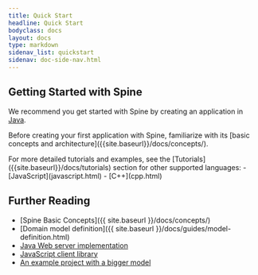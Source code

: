 ```yaml
---
title: Quick Start
headline: Quick Start
bodyclass: docs
layout: docs
type: markdown
sidenav_list: quickstart
sidenav: doc-side-nav.html
---
```

<h2 class="top">Getting Started with Spine</h2>

We recommend you get started with Spine by creating an application in [Java](java.html).
<p class="note">Before creating your first application with Spine, familiarize with its [basic concepts and architecture]({{site.baseurl}}/docs/concepts/).</p>
For more detailed tutorials and examples, see the [Tutorials]({{site.baseurl}}/docs/tutorials) section for other supported languages:
 - [JavaScript](javascript.html)
 - [C++](cpp.html)

## Further Reading
  * [Spine Basic Concepts]({{ site.baseurl }}/docs/concepts/)
  * [Domain model definition]({{ site.baseurl }}/docs/guides/model-definition.html)
  * [Java Web server implementation](https://github.com/SpineEventEngine/web)
  * [JavaScript client library](https://www.npmjs.com/package/spine-web)
  * [An example project with a bigger model](https://github.com/SpineEventEngine/todo-list)
